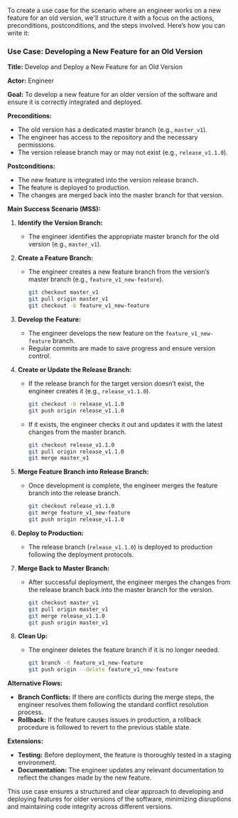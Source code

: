 To create a use case for the scenario where an engineer works on a new feature for an old version, we'll structure it with a focus on the actions, preconditions, postconditions, and the steps involved. Here’s how you can write it:

### Use Case: Developing a New Feature for an Old Version

**Title:** Develop and Deploy a New Feature for an Old Version

**Actor:** Engineer

**Goal:** To develop a new feature for an older version of the software and ensure it is correctly integrated and deployed.

**Preconditions:**
- The old version has a dedicated master branch (e.g., `master_v1`).
- The engineer has access to the repository and the necessary permissions.
- The version release branch may or may not exist (e.g., `release_v1.1.0`).

**Postconditions:**
- The new feature is integrated into the version release branch.
- The feature is deployed to production.
- The changes are merged back into the master branch for that version.

**Main Success Scenario (MSS):**
1. **Identify the Version Branch:**
   - The engineer identifies the appropriate master branch for the old version (e.g., `master_v1`).

2. **Create a Feature Branch:**
   - The engineer creates a new feature branch from the version’s master branch (e.g., `feature_v1_new-feature`).
     ```sh
     git checkout master_v1
     git pull origin master_v1
     git checkout -b feature_v1_new-feature
     ```

3. **Develop the Feature:**
   - The engineer develops the new feature on the `feature_v1_new-feature` branch.
   - Regular commits are made to save progress and ensure version control.

4. **Create or Update the Release Branch:**
   - If the release branch for the target version doesn’t exist, the engineer creates it (e.g., `release_v1.1.0`).
     ```sh
     git checkout -b release_v1.1.0
     git push origin release_v1.1.0
     ```
   - If it exists, the engineer checks it out and updates it with the latest changes from the master branch.
     ```sh
     git checkout release_v1.1.0
     git pull origin release_v1.1.0
     git merge master_v1
     ```

5. **Merge Feature Branch into Release Branch:**
   - Once development is complete, the engineer merges the feature branch into the release branch.
     ```sh
     git checkout release_v1.1.0
     git merge feature_v1_new-feature
     git push origin release_v1.1.0
     ```

6. **Deploy to Production:**
   - The release branch (`release_v1.1.0`) is deployed to production following the deployment protocols.

7. **Merge Back to Master Branch:**
   - After successful deployment, the engineer merges the changes from the release branch back into the master branch for the version.
     ```sh
     git checkout master_v1
     git pull origin master_v1
     git merge release_v1.1.0
     git push origin master_v1
     ```

8. **Clean Up:**
   - The engineer deletes the feature branch if it is no longer needed.
     ```sh
     git branch -d feature_v1_new-feature
     git push origin --delete feature_v1_new-feature
     ```

**Alternative Flows:**
- **Branch Conflicts:** If there are conflicts during the merge steps, the engineer resolves them following the standard conflict resolution process.
- **Rollback:** If the feature causes issues in production, a rollback procedure is followed to revert to the previous stable state.

**Extensions:**
- **Testing:** Before deployment, the feature is thoroughly tested in a staging environment.
- **Documentation:** The engineer updates any relevant documentation to reflect the changes made by the new feature.

This use case ensures a structured and clear approach to developing and deploying features for older versions of the software, minimizing disruptions and maintaining code integrity across different versions.
